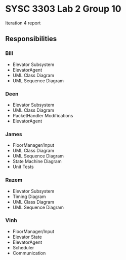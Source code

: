 # SYSC 3303 Lab 2 Group 10

Iteration 4 report

## Responsibilities

### Bill

- Elevator Subsystem
- ElevatorAgent
- UML Class Diagram
- UML Sequence Diagram

### Deen

- Elevator Subsystem
- UML Class Diagram
- PacketHandler Modifications
- ElevatorAgent

### James

- FloorManager/Input
- UML Class Diagram
- UML Sequence Diagram
- State Machine Diagram
- Unit Tests

### Razem

- Elevator Subsystem
- Timing Diagram	
- UML Class Diagram
- UML Sequence Diagram

### Vinh

- FloorManager/Input
- Elevator State
- ElevatorAgent
- Scheduler
- Communication
